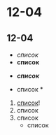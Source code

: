 # 12-04
## 12-04
* *список*
* **список**
- ***список***
+ список \*
1. [список]("lms.algoritmika.org")!
2. список
5. список
   + список
